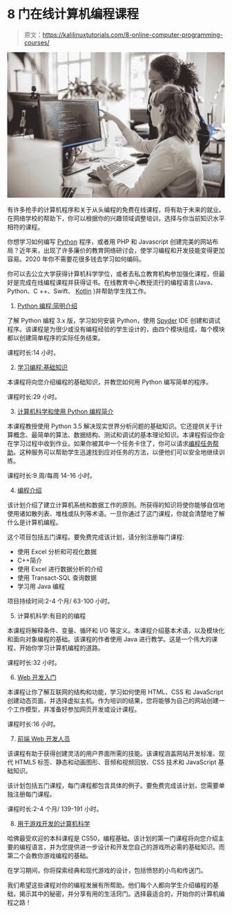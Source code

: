 # 8 门在线计算机编程课程

> 原文：<https://kalilinuxtutorials.com/8-online-computer-programming-courses/>

[![8 Online Computer Programming Courses](img//a349db51039b033ba4281e4944014dab.png "8 Online Computer Programming Courses")](https://1.bp.blogspot.com/-LMm2YlMcHUg/X1j2ajF-f3I/AAAAAAAAKYk/ztC4f52cBs4cz8EhUo3b7ExAGJb64YobACLcBGAsYHQ/s16000/GettyImages-1180183363-1.jpg)

有许多抢手的计算机程序和关于从头编程的免费在线课程，将有助于未来的就业。在网络学校的帮助下，你可以根据你的兴趣领域调整培训，选择与你当前知识水平相符的课程。

你想学习如何编写 [Python](https://en.wikipedia.org/wiki/Python_(programming_language)) 程序，或者用 PHP 和 Javascript 创建完美的网站布局？近年来，出现了许多廉价的教育网络研讨会，使学习编程和开发技能变得更加容易。2020 年你不需要花很多钱去学习如何编码。

你可以去公立大学获得计算机科学学位，或者去私立教育机构参加强化课程，但最好是完成在线编程课程并获得证书。在线教育中心教授流行的编程语言(Java、Python、C ++、Swift、 [Kotlin](https://en.wikipedia.org/wiki/Kotlin_(programming_language)) )并帮助学生找工作。

1.  [Python 编程:简明介绍](https://ethicalhackersacademy.com/collections/ethical-hackers-academy/products/ethical-hacking-python-from-scratch)

了解 Python 编程 3.x 版，学习如何安装 Python，使用 [Spyder](https://en.wikipedia.org/wiki/Spyder_(software)) IDE 创建和调试程序。该课程是为很少或没有编程经验的学生设计的，由四个模块组成，每个模块都以创建简单程序的实际任务结束。

课程时长:14 小时。

2.  [学习编程:基础知识](https://www.coursera.org/learn/learn-to-program)

本课程将向您介绍编程的基础知识，并教您如何用 Python 编写简单的程序。

课程时长:29 小时。

3.  [计算机科学和使用 Python 编程简介](https://www.edx.org/course/introduction-to-computer-science-and-programming-7)

本课程教授使用 Python 3.5 解决现实世界分析问题的基础知识。它还提供关于计算概念、最简单的算法、数据结构、测试和调试的基本理论知识。本课程假设你会在学习过程中收到作业。如果你被其中一个任务卡住了，你可以请求[编程任务帮助](https://assignmentshark.com/programming-help.html)。这种服务可以帮助学生迅速找到应对任务的方法，以便他们可以安全地继续训练。

课程时长:9 周/每周 14-16 小时。

4.  [编程介绍](https://www.edx.org/school/microsoft)

该计划介绍了建立计算机系统和数据工作的原则。所获得的知识将使你能够自信地使用诸如散列表、堆栈或队列等术语。一旦你通过了这门课程，你就会清楚地了解什么是计算机编程。

这个项目包括五门课程。要免费完成该计划，请分别注册每门课程:

*   使用 Excel 分析和可视化数据
*   C++简介
*   使用 Excel 进行数据分析的介绍
*   使用 Transact-SQL 查询数据
*   学习用 Java 编程

项目持续时间:2-4 个月/ 63-100 小时。

5.  计算机科学:有目的的编程

本课程将解释条件、变量、循环和 I/O 等定义。本课程介绍基本术语，以及模块化和面向对象编程的基础。该课程的作者使用 Java 进行教学。这是一个伟大的课程，开始你学习计算机编程的道路。

课程时长:32 小时。

6.  [Web 开发入门](https://www.coursera.org/learn/web-development)

本课程让你了解互联网的结构和功能，学习如何使用 HTML、CSS 和 JavaScript 创建动态页面，并选择虚拟主机。作为培训的结果，您将能够为自己的网站创建一个工作模型，并准备好参加网页开发或设计课程。

课程时长:16 小时。

7.  [前端 Web 开发人员](https://www.edx.org/professional-certificate/w3cx-front-end-web-developer)

该课程有助于获得创建灵活的用户界面所需的技能。该课程涵盖网站开发标准、现代 HTML5 标签、静态和动画图形、音频和视频回放、CSS 技术和 JavaScript 基础知识。

该计划包括五门课程，每门课程都包含具体的例子。要免费完成该计划，您需要单独注册每门课程。

课程时长:2-4 个月/ 139-191 小时。

8.  [用于游戏开发的计算机科学](https://www.edx.org/professional-certificate/harvardx-computer-science-for-game-development)

哈佛最受欢迎的本科课程是 CS50，编程基础。该计划的第一门课程将向您介绍主要的编程语言，并为您提供进一步设计和开发您自己的游戏所必需的基础知识。而第二个会教你游戏编程的基础。

在学习期间，你将探索经典和现代游戏的设计，包括愤怒的小鸟和传送门。

我们希望这些课程对你的编程发展有所帮助。他们每个人都向学生介绍编程的基础，揭示其中的秘密，并分享有用的生活窍门。选择最适合的，开始你的计算机编程之路！